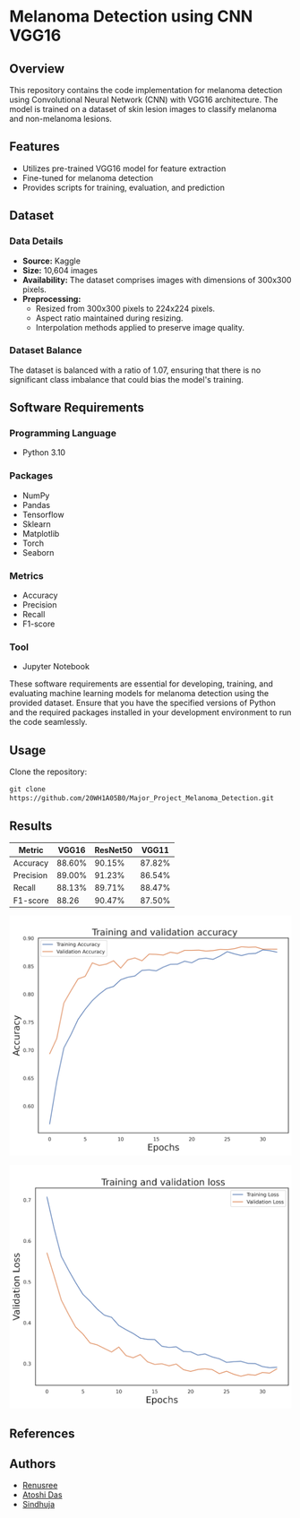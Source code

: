 # Melanoma Detection using CNN VGG16

## Overview
This repository contains the code implementation for melanoma detection using Convolutional Neural Network (CNN) with VGG16 architecture. The model is trained on a dataset of skin lesion images to classify melanoma and non-melanoma lesions.

## Features
- Utilizes pre-trained VGG16 model for feature extraction
- Fine-tuned for melanoma detection
- Provides scripts for training, evaluation, and prediction

## Dataset
### Data Details
- **Source:** Kaggle
- **Size:** 10,604 images
- **Availability:** The dataset comprises images with dimensions of 300x300 pixels.
- **Preprocessing:** 
  - Resized from 300x300 pixels to 224x224 pixels.
  - Aspect ratio maintained during resizing.
  - Interpolation methods applied to preserve image quality.

### Dataset Balance
The dataset is balanced with a ratio of 1.07, ensuring that there is no significant class imbalance that could bias the model's training.


## Software Requirements

### Programming Language
- Python 3.10

### Packages
- NumPy
- Pandas
- Tensorflow
- Sklearn
- Matplotlib
- Torch
- Seaborn

### Metrics
- Accuracy
- Precision
- Recall
- F1-score

### Tool
- Jupyter Notebook

These software requirements are essential for developing, training, and evaluating machine learning models for melanoma detection using the provided dataset. Ensure that you have the specified versions of Python and the required packages installed in your development environment to run the code seamlessly.

## Usage
Clone the repository:
   ```
   git clone https://github.com/20WH1A05B0/Major_Project_Melanoma_Detection.git
   ```

## Results

| Metric | VGG16 | ResNet50 | VGG11 |
|---|---|---|---|
| Accuracy | 88.60% | 90.15% | 87.82% |
| Precision | 89.00% | 91.23% | 86.54% |
| Recall | 88.13% | 89.71% | 88.47% |
| F1-score | 88.26 | 90.47% | 87.50% |

![Validation and Training Accuracy vs Epochs](https://github.com/20WH1A05B0/Major_Project_Melanoma_Detection/blob/main/Accuracy%20vs%20Epochs.png)

![Validation and Training Loss vs Epochs](https://github.com/20WH1A05B0/Major_Project_Melanoma_Detection/blob/main/Loss%20vs%20Epochs.png)


## References


## Authors
- [Renusree](https://github.com/20WH1A05B0)
- [Atoshi Das](https://github.com/Atoshi-Das)
- [Sindhuja](https://github.com/Sindhujaramidi)

